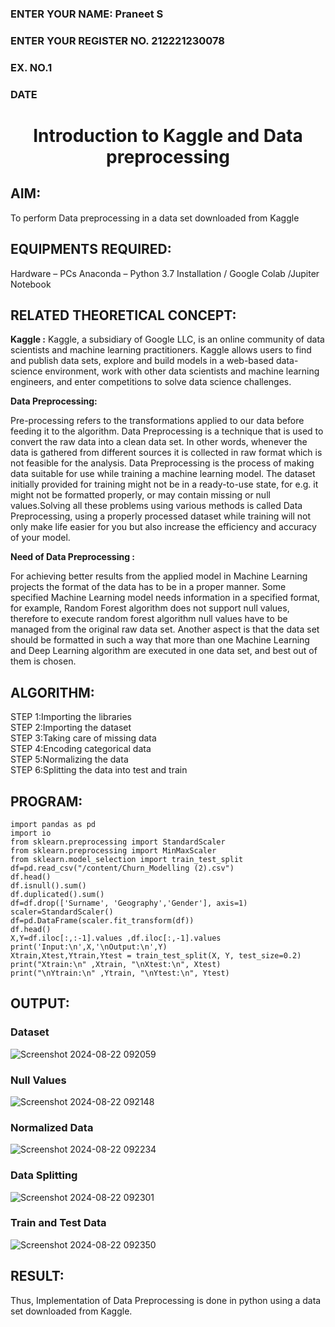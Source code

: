 <H3>ENTER YOUR NAME: Praneet S</H3>
<H3>ENTER YOUR REGISTER NO. 212221230078</H3>
<H3>EX. NO.1</H3>
<H3>DATE</H3>
<H1 ALIGN =CENTER> Introduction to Kaggle and Data preprocessing</H1>

## AIM:

To perform Data preprocessing in a data set downloaded from Kaggle

## EQUIPMENTS REQUIRED:
Hardware – PCs
Anaconda – Python 3.7 Installation / Google Colab /Jupiter Notebook

## RELATED THEORETICAL CONCEPT:

**Kaggle :**
Kaggle, a subsidiary of Google LLC, is an online community of data scientists and machine learning practitioners. Kaggle allows users to find and publish data sets, explore and build models in a web-based data-science environment, work with other data scientists and machine learning engineers, and enter competitions to solve data science challenges.

**Data Preprocessing:**

Pre-processing refers to the transformations applied to our data before feeding it to the algorithm. Data Preprocessing is a technique that is used to convert the raw data into a clean data set. In other words, whenever the data is gathered from different sources it is collected in raw format which is not feasible for the analysis.
Data Preprocessing is the process of making data suitable for use while training a machine learning model. The dataset initially provided for training might not be in a ready-to-use state, for e.g. it might not be formatted properly, or may contain missing or null values.Solving all these problems using various methods is called Data Preprocessing, using a properly processed dataset while training will not only make life easier for you but also increase the efficiency and accuracy of your model.

**Need of Data Preprocessing :**

For achieving better results from the applied model in Machine Learning projects the format of the data has to be in a proper manner. Some specified Machine Learning model needs information in a specified format, for example, Random Forest algorithm does not support null values, therefore to execute random forest algorithm null values have to be managed from the original raw data set.
Another aspect is that the data set should be formatted in such a way that more than one Machine Learning and Deep Learning algorithm are executed in one data set, and best out of them is chosen.


## ALGORITHM:
STEP 1:Importing the libraries<BR>
STEP 2:Importing the dataset<BR>
STEP 3:Taking care of missing data<BR>
STEP 4:Encoding categorical data<BR>
STEP 5:Normalizing the data<BR>
STEP 6:Splitting the data into test and train<BR>

##  PROGRAM:
```
import pandas as pd                                                
import io
from sklearn.preprocessing import StandardScaler
from sklearn.preprocessing import MinMaxScaler
from sklearn.model_selection import train_test_split
df=pd.read_csv("/content/Churn_Modelling (2).csv")         
df.head()
df.isnull().sum()
df.duplicated().sum()
df=df.drop(['Surname', 'Geography','Gender'], axis=1)
scaler=StandardScaler()                                             
df=pd.DataFrame(scaler.fit_transform(df))
df.head()
X,Y=df.iloc[:,:-1].values ,df.iloc[:,-1].values                     
print('Input:\n',X,'\nOutput:\n',Y)
Xtrain,Xtest,Ytrain,Ytest = train_test_split(X, Y, test_size=0.2)
print("Xtrain:\n" ,Xtrain, "\nXtest:\n", Xtest)                     
print("\nYtrain:\n" ,Ytrain, "\nYtest:\n", Ytest)
```

## OUTPUT:
### Dataset
![Screenshot 2024-08-22 092059](https://github.com/user-attachments/assets/dce79306-5e5f-4b90-88a1-d151cb9dbb7b)

### Null Values
![Screenshot 2024-08-22 092148](https://github.com/user-attachments/assets/cd22dbe1-faf8-4f02-961a-32aab6d967a6)

### Normalized Data
![Screenshot 2024-08-22 092234](https://github.com/user-attachments/assets/22c96991-30df-49a5-96f9-e015b3f9dbee)

### Data Splitting
![Screenshot 2024-08-22 092301](https://github.com/user-attachments/assets/8f90e563-b727-40bf-8f72-eb70bff4264d)

### Train and Test Data
![Screenshot 2024-08-22 092350](https://github.com/user-attachments/assets/cdb7752f-c56a-4a83-bcbe-7ef81bbd42f7)


## RESULT:
Thus, Implementation of Data Preprocessing is done in python  using a data set downloaded from Kaggle.


